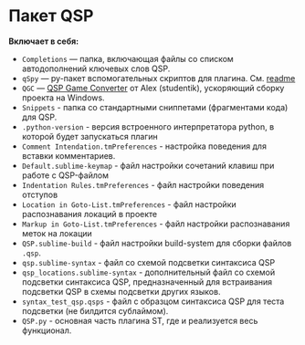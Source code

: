 # Пакет QSP

**Включает в себя:**
* `Completions` — папка, включающая файлы со списком автодополнений ключевых слов QSP.
* `qSpy` — py-пакет вспомогательных скриптов для плагина. Cм. [readme](https://github.com/AleksVersus/JAD_for_QSP/blob/master/QSP.sublime-package/qSpy/readme.md)
* `QGC` — [QSP Game Converter](https://qsp.org/index.php?option=com_agora&task=topic&id=1339&p=1&prc=25&Itemid=57) от Alex (studentik), ускоряющий сборку проекта на Windows.
* `Snippets` - папка со стандартными сниппетами (фрагментами кода) для QSP.
* `.python-version` - версия встроенного интерпретатора python, в которой будет запускаться плагин
* `Comment Intendation.tmPreferences` - настройка поведения для вставки комментариев.
* `Default.sublime-keymap` - файл настройки сочетаний клавиш при работе с QSP-файлом
* `Indentation Rules.tmPreferences` - файл настройки поведения отступов
* `Location in Goto-List.tmPreferences` - файл настройки распознавания локаций в проекте
* `Markup in Goto-List.tmPreferences` - файл настройки распознавания меток на локации
* `QSP.sublime-build` - файл настройки build-system для сборки файлов `.qsp`.
* `qsp.sublime-syntax` - файл со схемой подсветки синтаксиса QSP
* `qsp_locations.sublime-syntax` - дополнительный файл со схемой подсветки синтаксиса QSP, предназначенный для встраивания подсветки QSP в схемы подсветки других языков.
* `syntax_test_qsp.qsps` - файл с образцом синтаксиса QSP для теста подсветки (не билдится сублаймом).
* `QSP.py` - основная часть плагина ST, где и реализуется весь функционал.